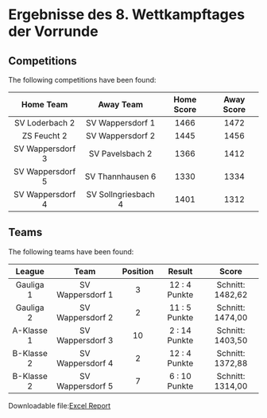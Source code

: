



# Ergebnisse des 8. Wettkampftages der Vorrunde

## Competitions
The following competitions have been found:  

|Home Team|Away Team|Home Score|Away Score|
| :---: | :---: | :---: | :---: |
|SV Loderbach 2|SV Wappersdorf 1|1466|1472|
|ZS Feucht 2|SV Wappersdorf 2|1445|1456|
|SV Wappersdorf 3|SV Pavelsbach 2|1366|1412|
|SV Wappersdorf 5|SV Thannhausen 6|1330|1334|
|SV Wappersdorf 4|SV Sollngriesbach 4|1401|1312|
  

## Teams
The following teams have been found:  

|League|Team|Position|Result|Score|
| :---: | :---: | :---: | :---: | :---: |
|Gauliga 1| SV Wappersdorf 1|3|12 : 4   Punkte|Schnitt:    1482,62|
|Gauliga 2| SV Wappersdorf 2|2|11 : 5   Punkte|Schnitt:    1474,00|
|A-Klasse 1| SV Wappersdorf 3|10|2 : 14   Punkte|Schnitt:    1403,50|
|B-Klasse 2| SV Wappersdorf 4|2|12 : 4   Punkte|Schnitt:    1372,88|
|B-Klasse 2| SV Wappersdorf 5|7|6 : 10   Punkte|Schnitt:    1314,00|
  
  
Downloadable file:[Excel Report](files/report.xlsx)
